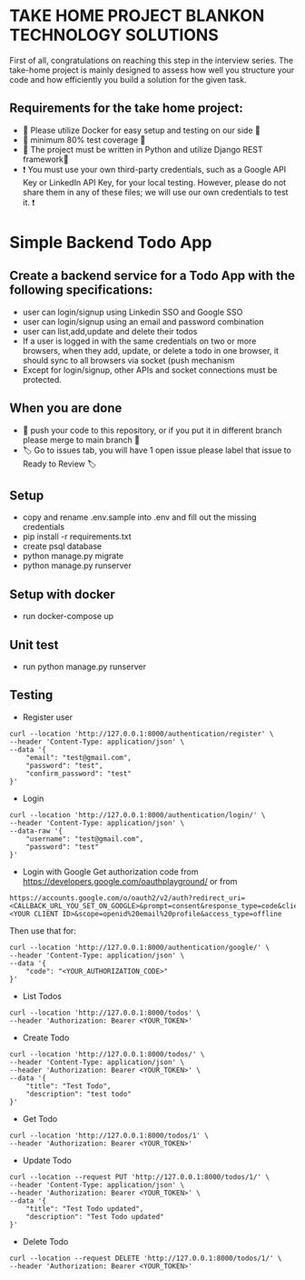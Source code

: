 # TAKE HOME PROJECT BLANKON TECHNOLOGY SOLUTIONS

First of all, congratulations on reaching this step in the interview series. The take-home project is mainly designed to assess how well you structure your code and how efficiently you build a solution for the given task.

## Requirements for the take home project:
- 🫙 Please utilize Docker for easy setup and testing on our side 🫙 
- 🧪 minimum 80% test coverage 🧪 
- 🐍 The project must be written in Python and utilize Django REST framework🐍
- ❗️ You must use your own third-party credentials, such as a Google API Key or LinkedIn API Key, for your local testing. However, please do not share them in any of these files; we will use our own credentials to test it. ❗️ 

# Simple Backend Todo App
## Create a backend service for a Todo App with the following specifications:
- user can login/signup using Linkedin SSO and Google SSO
- user can login/signup using an email and password combination
- user can list,add,update and delete their todos
- If a user is logged in with the same credentials on two or more browsers, when they add, update, or delete a todo in one browser, it should sync to all browsers via socket (push mechanism
- Except for login/signup, other APIs and socket connections must be protected.



## When you are done
- 🫸 push your code to this repository, or if you put it in different branch please merge to main branch 🫸
- 🏷️ Go to issues tab, you will have 1 open issue please label that issue to Ready to Review 🏷️ 

## Setup
- copy and rename .env.sample into .env and fill out the missing credentials
- pip install -r requirements.txt
- create psql database
- python manage.py migrate
- python manage.py runserver

## Setup with docker
- run docker-compose up

## Unit test
- run python manage.py runserver

## Testing

- Register user
```
curl --location 'http://127.0.0.1:8000/authentication/register' \
--header 'Content-Type: application/json' \
--data '{
    "email": "test@gmail.com",
    "password": "test",
    "confirm_password": "test"
}'
```

- Login
```
curl --location 'http://127.0.0.1:8000/authentication/login/' \
--header 'Content-Type: application/json' \
--data-raw '{
    "username": "test@gmail.com",
    "password": "test"
}'
```

- Login with Google
Get authorization code from https://developers.google.com/oauthplayground/ or from
```
https://accounts.google.com/o/oauth2/v2/auth?redirect_uri=<CALLBACK_URL_YOU_SET_ON_GOOGLE>&prompt=consent&response_type=code&client_id=<YOUR CLIENT ID>&scope=openid%20email%20profile&access_type=offline
```
Then use that for:
```
curl --location 'http://127.0.0.1:8000/authentication/google/' \
--header 'Content-Type: application/json' \
--data '{
    "code": "<YOUR_AUTHORIZATION_CODE>"
}'
```

- List Todos
```
curl --location 'http://127.0.0.1:8000/todos' \
--header 'Authorization: Bearer <YOUR_TOKEN>'
```

- Create Todo
```
curl --location 'http://127.0.0.1:8000/todos/' \
--header 'Content-Type: application/json' \
--header 'Authorization: Bearer <YOUR_TOKEN>' \
--data '{
    "title": "Test Todo",
    "description": "test todo"
}'
```

- Get Todo
```
curl --location 'http://127.0.0.1:8000/todos/1' \
--header 'Authorization: Bearer <YOUR_TOKEN>'
```

- Update Todo
```
curl --location --request PUT 'http://127.0.0.1:8000/todos/1/' \
--header 'Content-Type: application/json' \
--header 'Authorization: Bearer <YOUR_TOKEN>' \
--data '{
    "title": "Test Todo updated",
    "description": "Test Todo updated"
}'
```

- Delete Todo
```
curl --location --request DELETE 'http://127.0.0.1:8000/todos/1/' \
--header 'Authorization: Bearer <YOUR_TOKEN>'
```